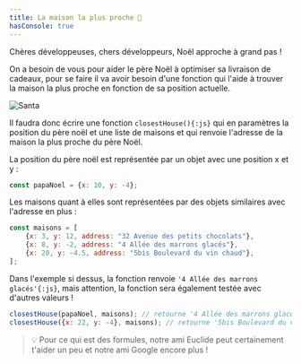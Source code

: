 ```yaml
---
title: La maison la plus proche 🎄
hasConsole: true
---
```


Chères développeuses, chers développeurs, Noël approche à grand pas !

On a besoin de vous pour aider le père Noël à optimiser sa livraison de cadeaux, pour se faire il va avoir besoin d'une fonction qui l'aide à trouver la maison la plus proche en fonction de sa position actuelle.

![Santa](https://media.giphy.com/media/POqfuWRy8ts40/giphy.gif)

Il faudra donc écrire une fonction `closestHouse(){:js}` qui en paramètres la position du père noël et une liste de maisons et qui renvoie l'adresse de la maison la plus proche du père Noël.

La position du père noël est représentée par un objet avec une position x et y :

```js
const papaNoel = {x: 10, y: -4};
```

Les maisons quant à elles sont représentées par des objets similaires avec l'adresse en plus :

```js
const maisons = [
    {x: 3, y: 12, address: "32 Avenue des petits chocolats"},
    {x: 8, y: -2, address: "4 Allée des marrons glacés"},
    {x: 20, y: -4.5, address: "5bis Boulevard du vin chaud"},
];
```

Dans l'exemple si dessus, la fonction renvoie `'4 Allée des marrons glacés'{:js}`, mais attention, la fonction sera également testée avec d'autres valeurs !

```js
closestHouse(papaNoel, maisons); // retourne '4 Allée des marrons glacés'
closestHouse({x: 22, y: -4}, maisons); // retourne '5bis Boulevard du vin chaud'
```

> 💡 Pour ce qui est des formules, notre ami Euclide peut certainement t'aider un peu et notre ami Google encore plus !
